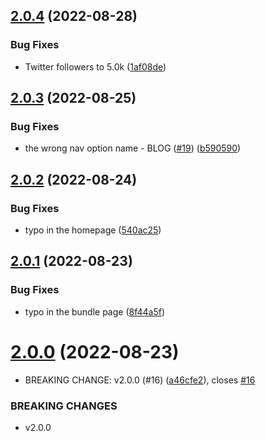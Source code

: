 ## [2.0.4](https://github.com/Pradumnasaraf/Pradumnasaraf.github.io/compare/v2.0.3...v2.0.4) (2022-08-28)


### Bug Fixes

* Twitter followers to 5.0k ([1af08de](https://github.com/Pradumnasaraf/Pradumnasaraf.github.io/commit/1af08ded0f2eaebf0191592767926f4a047332a4))



## [2.0.3](https://github.com/Pradumnasaraf/Pradumnasaraf.github.io/compare/v2.0.2...v2.0.3) (2022-08-25)


### Bug Fixes

* the wrong nav option name - BLOG ([#19](https://github.com/Pradumnasaraf/Pradumnasaraf.github.io/issues/19)) ([b590590](https://github.com/Pradumnasaraf/Pradumnasaraf.github.io/commit/b590590c4fe1ebfebe5cd642bd31ecef526dbb1a))



## [2.0.2](https://github.com/Pradumnasaraf/Pradumnasaraf.github.io/compare/v2.0.1...v2.0.2) (2022-08-24)


### Bug Fixes

* typo in the homepage ([540ac25](https://github.com/Pradumnasaraf/Pradumnasaraf.github.io/commit/540ac255b285a55422ba94e68c97156b5e361b79))



## [2.0.1](https://github.com/Pradumnasaraf/Pradumnasaraf.github.io/compare/v2.0.0...v2.0.1) (2022-08-23)


### Bug Fixes

* typo in the bundle page ([8f44a5f](https://github.com/Pradumnasaraf/Pradumnasaraf.github.io/commit/8f44a5f6a986491602bfee9b9ac77e20748b2c15))



# [2.0.0](https://github.com/Pradumnasaraf/Pradumnasaraf.github.io/compare/v1.4.0...v2.0.0) (2022-08-23)


* BREAKING CHANGE: v2.0.0 (#16) ([a46cfe2](https://github.com/Pradumnasaraf/Pradumnasaraf.github.io/commit/a46cfe21e4acfc25731c9153c5e9bf43924921cc)), closes [#16](https://github.com/Pradumnasaraf/Pradumnasaraf.github.io/issues/16)


### BREAKING CHANGES

* v2.0.0



